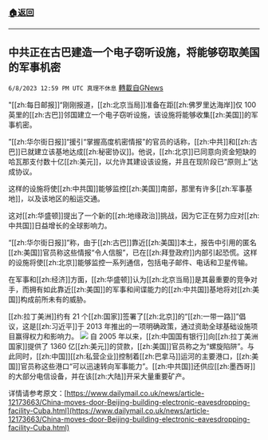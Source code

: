 ###  [:house:返回](README.md)
---


## 中共正在古巴建造一个电子窃听设施，将能够窃取美国的军事机密
`6/8/2023 12:59 PM UTC 真理不休息` [轉載自GNews](https://gnews.org/articles/1368551)

"[[zh:每日邮报]]“刚刚报道，[[zh:北京当局]]准备在距[[zh:佛罗里达海岸]]仅 100 英里的[[zh:古巴]]邻国建立一个电子窃听设施，该设施将能够收集[[zh:美国]]的军事机密。

”[[zh:华尔街日报]]“援引“掌握高度机密情报”的官员的话称，[[zh:中共]]和[[zh:古巴]]已就建立该基地达成[[zh:秘密协议]]。他说，[[zh:北京]]已同意向资金短缺的哈瓦那支付数十亿[[zh:美元]]，以允许其建设该设施，并且在现阶段已“原则上”达成协议。

这样的设施将使[[zh:中共国]]能够监控[[zh:美国]]南部，那里有许多[[zh:军事基地]]，以及该地区的船运交通。

这对[[zh:华盛顿]]提出了一个新的[[zh:地缘政治]]挑战，因为它正在努力应对[[zh:中共国]]日益增长的全球影响力。

“[[zh:华尔街日报]]”称，由于[[zh:古巴]]靠近[[zh:美国]]本土，报告中引用的匿名[[zh:美国]]官员称这些情报“令人信服”，已在[[zh:拜登政府]]内部引起恐慌。这样的设施将使[[zh:北京]]能够监控一系列通信，包括电子邮件、电话和卫星传输。

在军事和[[zh:经济]]方面，[[zh:华盛顿]]认为[[zh:北京当局]]是其最重要的竞争对手，而拥有如此靠近[[zh:美国]]的军事和间谍能力的[[zh:中共国]]基地将对[[zh:美国]]构成前所未有的威胁。

[[zh:拉丁美洲]]约有 21 个[[zh:国家]]签署了[[zh:北京]]的“[[zh:一带一路]]”倡议，这是[[zh:习近平]]于 2013 年推出的一项明确政策，通过资助全球基础设施项目赢得权力和影响力。
![](https://ipfs.gnews.org/ipfs/QmWF2AzWbJtgNLgpYpEGnpttwf8CsyMLKkqQj1kimHkdwu?filename=neighbor_map2.jpeg)
自 2005 年以来，[[zh:中国国有银行]]向[[zh:拉丁美洲国家]]提供了 1360 亿[[zh:美元]]的贷款，[[zh:美国]]官员称之为“螺旋陷阱”。与此同时，[[zh:中国]][[zh:私营企业]]控制着[[zh:巴拿马]]运河的主要港口，[[zh:美国]]官员称这些港口“可以迅速转向军事能力”。[[zh:中共国]]还供应[[zh:墨西哥]]的大部分电信设备，并在该[[zh:大陆]]开采大量重要矿产。

详情请参考原文：[https://www.dailymail.co.uk/news/article-12173663/China-moves-door-Beijing-building-electronic-eavesdropping-facility-Cuba.html](https://www.dailymail.co.uk/news/article-12173663/China-moves-door-Beijing-building-electronic-eavesdropping-facility-Cuba.html)
